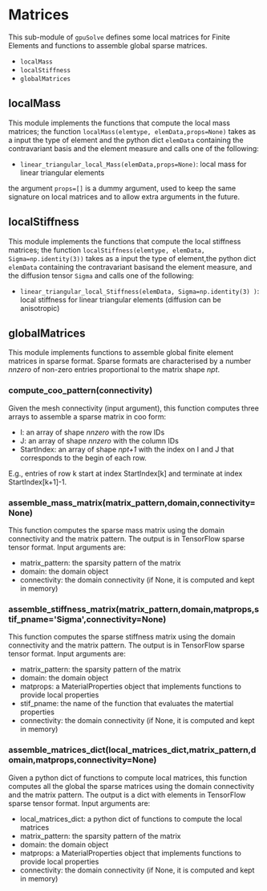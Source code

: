# Matrices

This sub-module of `gpuSolve` defines some local matrices for Finite Elements and functions to assemble global sparse matrices.

* `localMass`
* `localStiffness`
* `globalMatrices`

## localMass

This module implements the functions that compute the local mass matrices; 
the function `localMass(elemtype, elemData,props=None)` takes as a input the type of element and 
the python dict `elemData` containing the contravariant basis and the element measure and
calls one of the following:

* `linear_triangular_local_Mass(elemData,props=None)`: local mass for linear triangular elements

the argument `props=[]` is a dummy argument, used to keep the same signature on local matrices and to
allow extra arguments in the future.


## localStiffness

This module implements the functions that compute the local stiffness matrices; 
the function `localStiffness(elemtype, elemData, Sigma=np.identity(3))` takes as a input the type of element,the python dict `elemData` containing the contravariant basisand the element measure, and the diffusion tensor `Sigma` and calls one of the following:

* `linear_triangular_local_Stiffness(elemData, Sigma=np.identity(3) )`: local stiffness for linear triangular elements (diffusion can be anisotropic)


## globalMatrices

This module implements functions to assemble global finite element matrices in sparse format. Sparse formats 
are characterised by a number *nnzero* of non-zero entries proportional to the matrix shape *npt*. 

###  compute_coo_pattern(connectivity)

Given the mesh connectivity (input argument), this function computes three arrays to assemble a sparse matrix in coo form: 

* I: an array of shape *nnzero* with the row IDs
* J: an array of shape *nnzero* with the column IDs
* StartIndex: an array of shape *npt+1* with the index on I and J that corresponds to the begin of each row. 

E.g., entries of row k start at index StartIndex[k] and terminate at index StartIndex[k+1]-1.


### assemble_mass_matrix(matrix_pattern,domain,connectivity=None)

This function computes the sparse mass matrix using the domain connectivity and the matrix pattern. The output is in TensorFlow sparse tensor format. Input arguments are:

* matrix_pattern: the sparsity pattern of the matrix
* domain:         the domain object
* connectivity:   the domain connectivity (if None, it is computed and kept in memory)

### assemble_stiffness_matrix(matrix_pattern,domain,matprops,stif_pname='Sigma',connectivity=None)

This function computes the sparse stiffness matrix using the domain connectivity and the matrix pattern. The output is in TensorFlow sparse tensor format. Input arguments are:

* matrix_pattern: the sparsity pattern of the matrix
* domain:         the domain object
* matprops:       a MaterialProperties object that implements functions to provide local properties 
* stif_pname:     the name of the function that evaluates the matertial properties
* connectivity:   the domain connectivity (if None, it is computed and kept in memory)

### assemble_matrices_dict(local_matrices_dict,matrix_pattern,domain,matprops,connectivity=None)

Given a python dict of functions to compute local matrices, this function computes all the global the sparse matrices using the domain connectivity and the matrix pattern. The output is a dict with elements in TensorFlow sparse tensor format. Input arguments are:

* local\_matrices\_dict: a python dict of functions to compute the local matrices
* matrix_pattern: the sparsity pattern of the matrix
* domain:         the domain object
* matprops:       a MaterialProperties object that implements functions to provide local properties
* connectivity:   the domain connectivity (if None, it is computed and kept in memory)


